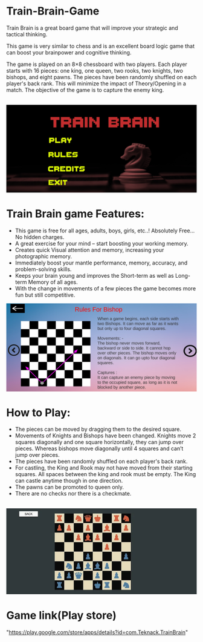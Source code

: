 # Train-Brain-Game

Train Brain is a great board game that will improve your strategic and tactical thinking.

This game is very similar to chess and is an excellent board logic game that can boost your brainpower and cognitive thinking.

The game is played on an 8×8 chessboard with two players. Each player starts with 16 pieces: one king, one queen, two rooks, two knights, two bishops, and eight pawns. The pieces have been randomly shuffled on each player's back rank. This will minimize the impact of Theory/Opening in a match. The objective of the game is to capture the enemy king.

<br />




<img align="middle" alt="chess" width="650px" src="Train Brain2.jpg" />

<br />


# Train Brain game Features:

* This game is free for all ages, adults, boys, girls, etc..! Absolutely Free…No hidden charges.
* A great exercise for your mind – start boosting your working memory.
* Creates quick Visual attention and memory, increasing your photographic memory.
* Immediately boost your mantle performance, memory, accuracy, and problem-solving skills.
* Keeps your brain young and improves the Short-term as well as Long-term Memory of all ages.
* With the change in movements of a few pieces the game becomes more fun but still competitive.



<img align="middle" alt="chess" width="650px" src="Train Brain1.jpg" />

<br />

# How to Play:

* The pieces can be moved by dragging them to the desired square.
* Movements of Knights and Bishops have been changed. Knights move 2 squares diagonally and one square horizontally, they can jump over pieces. Whereas bishops move diagonally until 4 squares and can’t jump over pieces.
* The pieces have been randomly shuffled on each player's back rank.
* For castling, the King and Rook may not have moved from their starting squares. All spaces between the king and rook must be empty. The King can castle anytime though in one direction.
* The pawns can be promoted to queen only.
* There are no checks nor there is a checkmate.

<br />


<img align="middle" alt="chess" width="650px" src="TrainBrain4.png" />

<br />

# Game link(Play store)

"https://play.google.com/store/apps/details?id=com.Teknack.TrainBrain"



